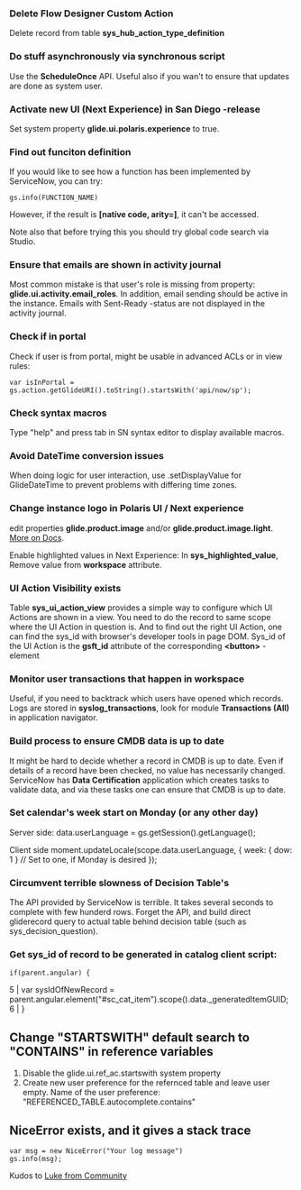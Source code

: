 ### Delete Flow Designer Custom Action
Delete record from table **sys_hub_action_type_definition**

### Do stuff asynchronously via synchronous script
Use the **ScheduleOnce** API. Useful also if you wan't to ensure that updates are done as system user.

### Activate new UI (Next Experience) in San Diego -release
Set system property **glide.ui.polaris.experience** to true.

### Find out funciton definition
If you would like to see how a function has been implemented by ServiceNow, you can try:

    gs.info(FUNCTION_NAME)

However, if the result is __[native code, arity=<number>]__, it can't be accessed.

Note also that before trying this you should try global code search via Studio.

### Ensure that emails are shown in activity journal

Most common mistake is that user's role is missing from property: **glide.ui.activity.email_roles**. In addition, email sending should be active in the instance. Emails with Sent-Ready -status are not displayed in the activity journal.

### Check if in portal

Check if user is from portal, might be usable in advanced ACLs or in view rules:

    var isInPortal = gs.action.getGlideURI().toString().startsWith('api/now/sp');

### Check syntax macros

Type "help" and press tab in SN syntax editor to display available macros.

### Avoid DateTime conversion issues

When doing logic for user interaction, use .setDisplayValue for GlideDateTime to prevent problems with differing time zones.


### Change instance logo in Polaris UI / Next experience

edit properties **glide.product.image** and/or **glide.product.image.light**. [More on Docs](https://docs.servicenow.com/en-US/bundle/sandiego-platform-user-interface/page/administer/navigation-and-ui/concept/c_ModifyTheBanner.html).

Enable highlighted values in Next Experience:
In **sys_highlighted_value**, Remove value from **workspace** attribute.

### UI Action Visibility exists

Table **sys_ui_action_view** provides a simple way to configure which UI Actions are shown in a view. You need to do the record to same scope where the UI Action in question is. And to find out the right UI Action, one can find the sys_id with browser's developer tools in page DOM. Sys_id of the UI Action is the **gsft_id** attribute of the corresponding **&lt;button&gt;** -element

### Monitor user transactions that happen in workspace

Useful, if you need to backtrack which users have opened which records. Logs are stored in **syslog_transactions**, look for module **Transactions (All)** in application navigator.
 
### Build process to ensure CMDB data is up to date

It might be hard to decide whether a record in CMDB is up to date. Even if details of a record have been checked, no value has necessarily changed. ServiceNow has **Data Certification** application which creates tasks to validate data, and via these tasks one can ensure that CMDB is up to date.

### Set calendar's week start on Monday (or any other day)

Server side:
    data.userLanguage = gs.getSession().getLanguage();


Client side
    moment.updateLocale(scope.data.userLanguage, {
        week: { dow: 1 } // Set to one, if Monday is desired
    });

### Circumvent terrible slowness of Decision Table's

The API provided by ServiceNow is terrible. It takes several seconds to complete with few hunderd rows. Forget the API, and build direct gliderecord query to actual table behind decision table (such as sys_decision_question).

### Get sys_id of record to be generated in catalog client script:

    if(parent.angular) { 
5 | 	var sysIdOfNewRecord = parent.angular.element("#sc_cat_item").scope().data._generatedItemGUID; 
6 | } 

## Change "STARTSWITH" default search to "CONTAINS" in reference variables

1. Disable the glide.ui.ref_ac.startswith system property
2. Create new user preference for the refernced table and leave user empty. Name of the user preference: "REFERENCED_TABLE.autocomplete.contains"

## NiceError exists, and it gives a stack trace

    var msg = new NiceError("Your log message")
    gs.info(msg);

Kudos to [Luke from Community](https://www.servicenow.com/community/developer-articles/use-niceerror-to-generate-better-log-messages/ta-p/2404286)
